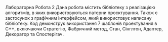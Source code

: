 Лабораторна Робота 2
Дана робота містить бібліотеку з реалізацією алгоритмів, в яких використовуються патерни проєктування. Також є застосунок з графічним інтерфейсом, який використовує написану бібліотеку. Код демонструє використання 7 шаблонів проектування в С++, включаючи Стратегію, Фабричний метод, Стан, Сінглтон, Адаптер, Декоратор та Спостерігач.
